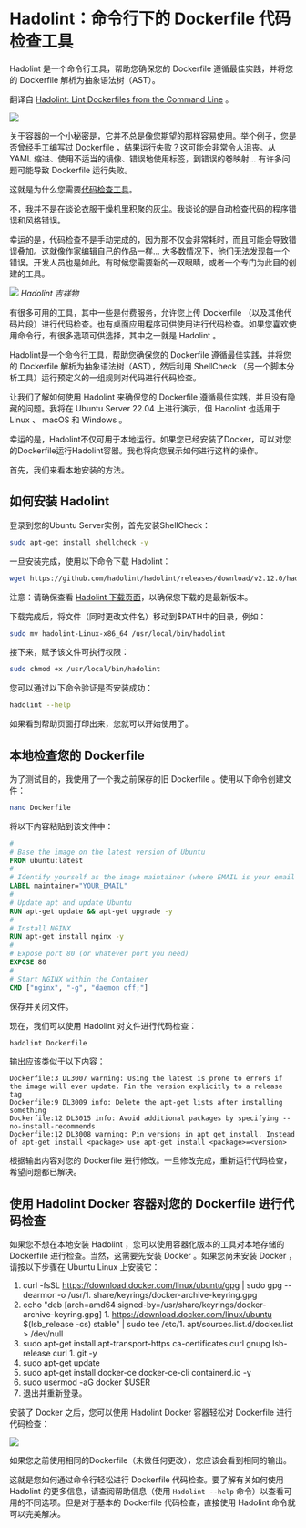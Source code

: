 # Hadolint：命令行下的 Dockerfile 代码检查工具

Hadolint 是一个命令行工具，帮助您确保您的 Dockerfile 遵循最佳实践，并将您的 Dockerfile 解析为抽象语法树（AST）。


翻译自 [Hadolint: Lint Dockerfiles from the Command Line](https://thenewstack.io/hadolint-lint-dockerfiles-from-the-command-line/) 。

![](https://cdn.thenewstack.io/media/2023/07/1ee55405-pedro-candeias-t1zapd0khfq-unsplash-1024x683.jpg)

关于容器的一个小秘密是，它并不总是像您期望的那样容易使用。举个例子，您是否曾经手工编写过 Dockerfile ，结果运行失败？这可能会非常令人沮丧。从 YAML 缩进、使用不适当的镜像、错误地使用标签，到错误的卷映射... 有许多问题可能导致 Dockerfile 运行失败。

这就是为什么您需要[代码检查工具](https://thenewstack.io/four-ways-to-enhance-your-dockerfiles/)。

不，我并不是在谈论衣服干燥机里积聚的灰尘。我谈论的是自动检查代码的程序错误和风格错误。

幸运的是，代码检查不是手动完成的，因为那不仅会非常耗时，而且可能会导致错误叠加。这就像作家编辑自己的作品一样... 大多数情况下，他们无法发现每一个错误。开发人员也是如此。有时候您需要新的一双眼睛，或者一个专门为此目的创建的工具。

![](https://cdn.thenewstack.io/media/2023/07/fecd3b35-68747470733a2f2f6861646f6c696e742e6769746875622e696f2f6861646f6c696e742f696d672f6361745f636f6e7461696e65722e706e67.png)
*Hadolint 吉祥物*

有很多可用的工具，其中一些是付费服务，允许您上传 Dockerfile （以及其他代码片段）进行代码检查。也有桌面应用程序可供使用进行代码检查。如果您喜欢使用命令行，有很多选项可供选择，其中之一就是 Hadolint 。

Hadolint是一个命令行工具，帮助您确保您的 Dockerfile 遵循最佳实践，并将您的 Dockerfile 解析为抽象语法树（AST），然后利用 ShellCheck （另一个脚本分析工具）运行预定义的一组规则对代码进行代码检查。

让我们了解如何使用 Hadolint 来确保您的 Dockerfile 遵循最佳实践，并且没有隐藏的问题。我将在 Ubuntu Server 22.04 上进行演示，但 Hadolint 也适用于 Linux 、 macOS 和 Windows 。

幸运的是，Hadolint不仅可用于本地运行。如果您已经安装了Docker，可以对您的Dockerfile运行Hadolint容器。我也将向您展示如何进行这样的操作。

首先，我们来看本地安装的方法。

## 如何安装 Hadolint

登录到您的Ubuntu Server实例，首先安装ShellCheck：

```bash
sudo apt-get install shellcheck -y
```

一旦安装完成，使用以下命令下载 Hadolint：

```bash
wget https://github.com/hadolint/hadolint/releases/download/v2.12.0/hadolint-Linux-x86_64
```

注意：请确保查看 [Hadolint 下载页面](https://github.com/hadolint/hadolint/releases)，以确保您下载的是最新版本。

下载完成后，将文件（同时更改文件名）移动到$PATH中的目录，例如：

```bash
sudo mv hadolint-Linux-x86_64 /usr/local/bin/hadolint
```

接下来，赋予该文件可执行权限：

```bash
sudo chmod +x /usr/local/bin/hadolint
```

您可以通过以下命令验证是否安装成功：

```bash
hadolint --help
```

如果看到帮助页面打印出来，您就可以开始使用了。


## 本地检查您的 Dockerfile


为了测试目的，我使用了一个我之前保存的旧 Dockerfile 。使用以下命令创建文件：

```bash
nano Dockerfile
```

将以下内容粘贴到该文件中：

```Dockerfile
#
# Base the image on the latest version of Ubuntu
FROM ubuntu:latest
#
# Identify yourself as the image maintainer (where EMAIL is your email address)
LABEL maintainer="YOUR_EMAIL"
#
# Update apt and update Ubuntu
RUN apt-get update && apt-get upgrade -y
#
# Install NGINX
RUN apt-get install nginx -y
#
# Expose port 80 (or whatever port you need)
EXPOSE 80
#
# Start NGINX within the Container
CMD ["nginx", "-g", "daemon off;"]

```

保存并关闭文件。

现在，我们可以使用 Hadolint 对文件进行代码检查：

```bash
hadolint Dockerfile
```

输出应该类似于以下内容：

```log
Dockerfile:3 DL3007 warning: Using the latest is prone to errors if the image will ever update. Pin the version explicitly to a release tag
Dockerfile:9 DL3009 info: Delete the apt-get lists after installing something
Dockerfile:12 DL3015 info: Avoid additional packages by specifying --no-install-recommends
Dockerfile:12 DL3008 warning: Pin versions in apt get install. Instead of apt-get install <package> use apt-get install <package>=<version>
```


根据输出内容对您的 Dockerfile 进行修改。一旦修改完成，重新运行代码检查，希望问题都已解决。

## 使用 Hadolint Docker 容器对您的 Dockerfile 进行代码检查

如果您不想在本地安装 Hadolint ，您可以使用容器化版本的工具对本地存储的 Dockerfile 进行检查。当然，这需要先安装 Docker 。如果您尚未安装 Docker ，请按以下步骤在 Ubuntu Linux 上安装它：

1. curl -fsSL https://download.docker.com/linux/ubuntu/gpg | sudo gpg --dearmor -o /usr/1. share/keyrings/docker-archive-keyring.gpg
1. echo "deb [arch=amd64 signed-by=/usr/share/keyrings/docker-archive-keyring.gpg] 1. https://download.docker.com/linux/ubuntu $(lsb_release -cs) stable" | sudo tee /etc/1. apt/sources.list.d/docker.list > /dev/null
1. sudo apt-get install apt-transport-https ca-certificates curl gnupg lsb-release curl 1. git -y
1. sudo apt-get update
1. sudo apt-get install docker-ce docker-ce-cli containerd.io -y
1. sudo usermod -aG docker $USER
1. 退出并重新登录。

安装了 Docker 之后，您可以使用 Hadolint Docker 容器轻松对 Dockerfile 进行代码检查：

![](https://cdn.thenewstack.io/media/2023/07/2b8771ac-hadolint-lint.png)

如果您之前使用相同的Dockerfile（未做任何更改），您应该会看到相同的输出。

这就是您如何通过命令行轻松进行 Dockerfile 代码检查。要了解有关如何使用 Hadolint 的更多信息，请查阅帮助信息（使用 `Hadolint --help` 命令）以查看可用的不同选项。但是对于基本的 Dockerfile 代码检查，直接使用 Hadolint 命令就可以完美解决。